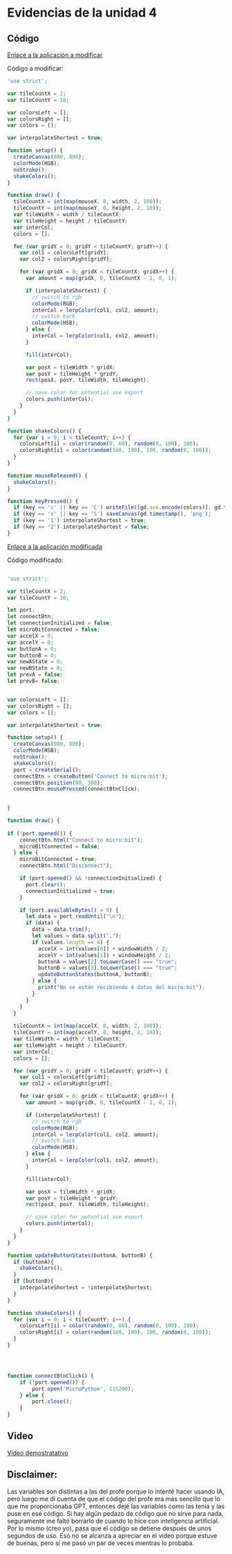 # Evidencias de la unidad 4

## Código

[Enlace a la aplicación a modificar](http://www.generative-gestaltung.de/2/sketches/?01_P/P_1_2_1_01)

Código a modificar:

``` js
'use strict';

var tileCountX = 2;
var tileCountY = 10;

var colorsLeft = [];
var colorsRight = [];
var colors = [];

var interpolateShortest = true;

function setup() {
  createCanvas(800, 800);
  colorMode(HSB);
  noStroke();
  shakeColors();
}

function draw() {
  tileCountX = int(map(mouseX, 0, width, 2, 100));
  tileCountY = int(map(mouseY, 0, height, 2, 10));
  var tileWidth = width / tileCountX;
  var tileHeight = height / tileCountY;
  var interCol;
  colors = [];

  for (var gridY = 0; gridY < tileCountY; gridY++) {
    var col1 = colorsLeft[gridY];
    var col2 = colorsRight[gridY];

    for (var gridX = 0; gridX < tileCountX; gridX++) {
      var amount = map(gridX, 0, tileCountX - 1, 0, 1);

      if (interpolateShortest) {
        // switch to rgb
        colorMode(RGB);
        interCol = lerpColor(col1, col2, amount);
        // switch back
        colorMode(HSB);
      } else {
        interCol = lerpColor(col1, col2, amount);
      }

      fill(interCol);

      var posX = tileWidth * gridX;
      var posY = tileHeight * gridY;
      rect(posX, posY, tileWidth, tileHeight);

      // save color for potential ase export
      colors.push(interCol);
    }
  }
}

function shakeColors() {
  for (var i = 0; i < tileCountY; i++) {
    colorsLeft[i] = color(random(0, 60), random(0, 100), 100);
    colorsRight[i] = color(random(160, 190), 100, random(0, 100));
  }
}

function mouseReleased() {
  shakeColors();
}

function keyPressed() {
  if (key == 'c' || key == 'C') writeFile([gd.ase.encode(colors)], gd.timestamp(), 'ase');
  if (key == 's' || key == 'S') saveCanvas(gd.timestamp(), 'png');
  if (key == '1') interpolateShortest = true;
  if (key == '2') interpolateShortest = false;
}

```

[Enlace a la aplicación modificada](https://editor.p5js.org/chepistacho/sketches/LqdybkkR9)

Código modificado:

``` js

'use strict';

var tileCountX = 2;
var tileCountY = 10;

let port;
let connectBtn;
let connectionInitialized = false;
let microBitConnected = false;
var accelX = 0;
var accelY = 0;
var buttonA = 0;
var buttonB = 0;
var newAState = 0;
var newBState = 0;
let prevA = false;
let prevB= false;


var colorsLeft = [];
var colorsRight = [];
var colors = [];

var interpolateShortest = true;

function setup() {
  createCanvas(800, 800);
  colorMode(HSB);
  noStroke();
  shakeColors();
  port = createSerial();
  connectBtn = createButton('Connect to micro:bit');
  connectBtn.position(80, 300);
  connectBtn.mousePressed(connectBtnClick);

  
}

function draw() {
  
if (!port.opened()) {
    connectBtn.html("Connect to micro:bit");
    microBitConnected = false;
  } else {
    microBitConnected = true;
    connectBtn.html("Disconnect");

    if (port.opened() && !connectionInitialized) {
      port.clear();
      connectionInitialized = true;
    }

    if (port.availableBytes() > 0) {
      let data = port.readUntil("\n");
      if (data) {
        data = data.trim();
        let values = data.split(",");
        if (values.length == 4) {
          accelX = int(values[0]) + windowWidth / 2;
          accelY = int(values[1]) + windowHeight / 2;
          buttonA = values[2].toLowerCase() === "true";
          buttonB = values[3].toLowerCase() === "true";
          updateButtonStates(buttonA, buttonB);
        } else {
          print("No se están recibiendo 4 datos del micro:bit");
        }
      }
    }
  }
  
  tileCountX = int(map(accelX, 0, width, 2, 100));
  tileCountY = int(map(accelY, 0, height, 2, 10));
  var tileWidth = width / tileCountX;
  var tileHeight = height / tileCountY;
  var interCol;
  colors = [];

  for (var gridY = 0; gridY < tileCountY; gridY++) {
    var col1 = colorsLeft[gridY];
    var col2 = colorsRight[gridY];

    for (var gridX = 0; gridX < tileCountX; gridX++) {
      var amount = map(gridX, 0, tileCountX - 1, 0, 1);

      if (interpolateShortest) {
        // switch to rgb
        colorMode(RGB);
        interCol = lerpColor(col1, col2, amount);
        // switch back
        colorMode(HSB);
      } else {
        interCol = lerpColor(col1, col2, amount);
      }

      fill(interCol);

      var posX = tileWidth * gridX;
      var posY = tileHeight * gridY;
      rect(posX, posY, tileWidth, tileHeight);

      // save color for potential ase export
      colors.push(interCol);
    }
  }
}

function updateButtonStates(buttonA, buttonB) {
  if (buttonA){
    shakeColors();
  }
  if (buttonB){
    interpolateShortest = !interpolateShortest;
  }
}

function shakeColors() {
  for (var i = 0; i < tileCountY; i++) {
    colorsLeft[i] = color(random(0, 60), random(0, 100), 100);
    colorsRight[i] = color(random(160, 190), 100, random(0, 100));
  }
}




function connectBtnClick() {
    if (!port.opened()) {
        port.open('MicroPython', 115200);
    } else {
        port.close();
    }
}


```

## Video

[Video demostratativo](https://www.youtube.com/watch?v=4Z5-cDs31q0)


## Disclaimer:  
Las variables son distintas a las del profe porque lo intenté hacer usando IA, pero luego me dí cuenta de que el código del profe era más sencillo que lo que me proporcionaba GPT, entonces dejé las variables como las tenía y las puse en ese código. Si hay algún pedazo de código que no sirve para nada, seguramente me faltó borrarlo de cuando lo hice con inteligencia artificial.  
Por lo mismo (creo yo), pasa que el código se detiene después de unos segundos de uso. Eso no se alcanza a apreciar en el video porque estuve de buenas, pero sí me pasó un par de veces mientras lo probaba.





